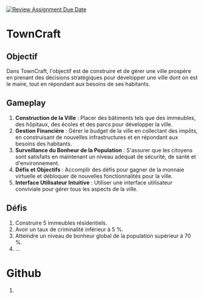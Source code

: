 [![Review Assignment Due Date](https://classroom.github.com/assets/deadline-readme-button-24ddc0f5d75046c5622901739e7c5dd533143b0c8e959d652212380cedb1ea36.svg)](https://classroom.github.com/a/6RTp4zSB)

# TownCraft

## Objectif
Dans TownCraft, l'objectif est de construire et de gérer une ville prospère en prenant des décisions stratégiques pour développer une ville dont on est le maire, tout en répondant aux besoins de ses habitants.

## Gameplay
1. **Construction de la Ville** : Placer des bâtiments tels que des immeubles, des hôpitaux, des écoles et des parcs pour développer la ville.
2. **Gestion Financière** : Gérer le budget de la ville en collectant des impôts, en construisant de nouvelles infrastructures et en répondant aux besoins des habitants.
3. **Surveillance du Bonheur de la Population** : S'assurer que les citoyens sont satisfaits en maintenant un niveau adéquat de sécurité, de santé et d'environnement.
4. **Défis et Objectifs** : Accomplir des défis pour gagner de la monnaie virtuelle et débloquer de nouvelles fonctionnalités pour la ville.
5. **Interface Utilisateur Intuitive** : Utiliser une interface utilisateur conviviale pour gérer tous les aspects de la ville.

## Défis
1. Construire 5 immeubles résidentiels.
2. Avoir un taux de criminalité inférieur à 5 %.
3. Atteindre un niveau de bonheur global de la population supérieur à 70 %.
4. ...

# Github

1. 
